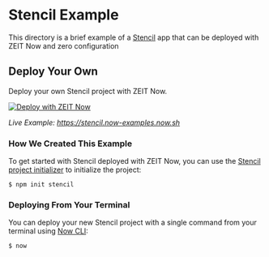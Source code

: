 # Stencil Example

This directory is a brief example of a [Stencil](https://stenciljs.com/) app that can be deployed with ZEIT Now and zero configuration

## Deploy Your Own

Deploy your own Stencil project with ZEIT Now.

[![Deploy with ZEIT Now](https://zeit.co/button)](https://zeit.co/new/project?template=https://github.com/zeit/now/tree/master/examples/stencil)

_Live Example: https://stencil.now-examples.now.sh_

### How We Created This Example

To get started with Stencil deployed with ZEIT Now, you can use the [Stencil project initializer](https://stenciljs.com/docs/getting-started#starting-a-new-project) to initialize the project:

```shell
$ npm init stencil
```

### Deploying From Your Terminal

You can deploy your new Stencil project with a single command from your terminal using [Now CLI](https://zeit.co/download):

```shell
$ now
```
